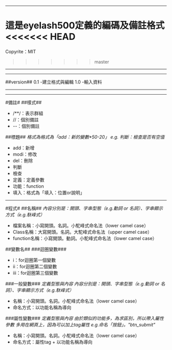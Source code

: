 ***
這是eyelash500定義的編碼及備註格式
<<<<<<< HEAD
=======
Copyrite：MIT
>>>>>>> master

***

---
##version##
0.1 -建立格式與編輯
1.0 -輸入資料

---

-----

#備註#
##樣式##
* /**/：表示群組
* //：個別備註
* --：個別備註

##標題##
_格式為格式為「add：新的變數*50-20」_
_e.g. 判斷：檢查是否有空值_

* add：新增
* modi：修改
* del：刪除
* 判斷
* 檢查
* 定義：定義參數
* 功能：function
* 填入：格式為「填入：位置or說明」

-----

#程式#
##名稱##
_內容分別是：開頭、字串型態（e.g.動詞 or 名詞）、字串顯示方式（e.g.馱峰式）_

* 檔案名稱：小寫開頭。名詞。小駝峰式命名法（lower camel case）
* Class名稱：大寫開頭。名詞。大駝峰式命名法（upper camel case）
* function名稱：小寫開頭。動詞。小駝峰式命名法（lower camel case）


##變數名##
###迴圈變數###
* i：for迴圈第一個變數
* ii：for迴圈第二個變數
* iii：for迴圈第三個變數

###一般變數###
_定義型態與內容_
_內容分別是：開頭、字串型態（e.g.動詞 or 名詞）、字串顯示方式（e.g.馱峰式）_

* 名稱：小寫開頭。名詞。小駝峰式命名法（lower camel case）
* 命名方式：以功能名稱為導向

###屬性變數###
_定義型態與內容_
_由於類似的功能多，為求區別，所以帶入屬性參數_
_多用在網頁上，因為可以加上tag屬性_
_e.g.命名「按鈕」。"btn\_submit"_

* 名稱：小寫開頭。名詞。小駝峰式命名法（lower camel case）
* 命名方式：屬性tag + 以功能名稱為導向
